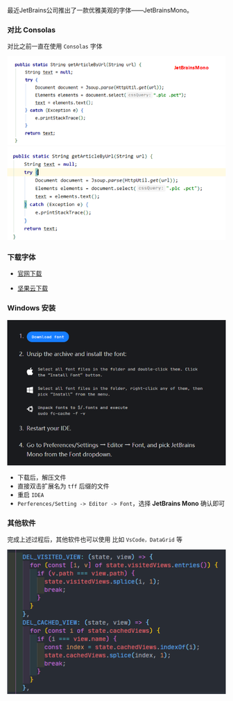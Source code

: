 最近JetBrains公司推出了一款优雅美观的字体——JetBrainsMono。

### 对比 Consolas

对比之前一直在使用  `Consolas` 字体

<img src="../.vuepress/public/1582686169279.png" alt="1582686169279" style="zoom:100%;" />

<img src="../.vuepress/public/1582686399395.png" alt="1582686399395" style="zoom:100%;" />



### 下载字体

- [官网下载](https://www.jetbrains.com/lp/mono/)

- [坚果云下载](https://www.jianguoyun.com/p/DRPh-GkQ_7eJCBiv2uMC )



### Windows 安装

<img src="../.vuepress/public/1582686953731.png" alt="1582686953731" style="zoom:100%;" />

- 下载后，解压文件
- 直接双击扩展名为 `tff` 后缀的文件
- 重启 `IDEA`
- `Perferences/Setting -> Editor -> Font`，选择 **JetBrains Mono** 确认即可



### 其他软件

完成上述过程后，其他软件也可以使用 比如 `VsCode，DataGrid` 等

<img src="../.vuepress/public/1582687165547.png" alt="1582687165547" style="zoom:100%;" />